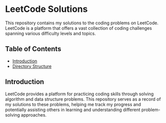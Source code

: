# LeetCode Solutions

This repository contains my solutions to the coding problems on LeetCode. LeetCode is a platform that offers a vast collection of coding challenges spanning various difficulty levels and topics.

## Table of Contents

- [Introduction](#introduction)
- [Directory Structure](#directory-structure)

## Introduction

LeetCode provides a platform for practicing coding skills through solving algorithm and data structure problems. This repository serves as a record of my solutions to these problems, helping me track my progress and potentially assisting others in learning and understanding different problem-solving approaches.
